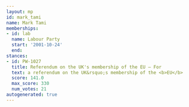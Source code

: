 ```yaml
---
layout: mp
id: mark_tami
name: Mark Tami
memberships:
- id: lab
  name: Labour Party
  start: '2001-10-24'
  end: 
stances:
- id: PW-1027
  title: Referendum on the UK's membership of the EU — For
  text: a referendum on the UK&rsquo;s membership of the <b>EU</b>
  score: 141.0
  max_score: 330
  num_votes: 21
autogenerated: true
---
```

